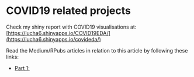 # COVID19 related projects

Check my shiny report with COVID19 visualisations at: [https://lucha6.shinyapps.io/COVID19EDA/](https://lucha6.shinyapps.io/covideda/)

Read the Medium/RPubs articles in relation to this article by following these links:

* [Part 1: ]()
